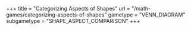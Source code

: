 +++
title = "Categorizing Aspects of Shapes"
url = "/math-games/categorizing-aspects-of-shapes"
gametype = "VENN_DIAGRAM"
subgametype = "SHAPE_ASPECT_COMPARISON"
+++